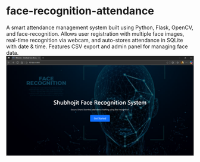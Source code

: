 # face-recognition-attendance
A smart attendance management system built using Python, Flask, OpenCV, and face-recognition. Allows user registration with multiple face images, real-time recognition via webcam, and auto-stores attendance in SQLite with date &amp; time. Features CSV export and admin panel for managing face data.
 ![Image Alt](https://github.com/Shubho-12/face-recognition-attendance/blob/9b0a539c59bb7774bf6fd9534b957c9291c46db3/Screenshot2.png)

